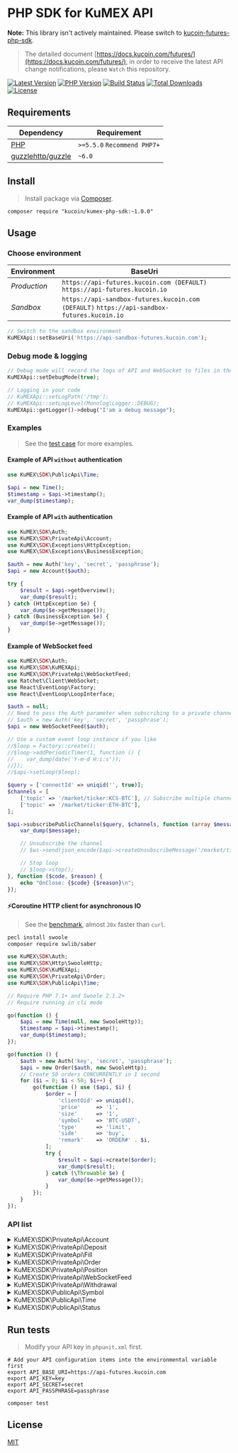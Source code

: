 # PHP SDK for KuMEX API

**Note:** This library isn't actively maintained. Please switch to [kucoin-futures-php-sdk](https://github.com/Kucoin/kucoin-futures-php-sdk).

> The detailed document [https://docs.kucoin.com/futures/](https://docs.kucoin.com/futures/), in order to receive the latest API change notifications, please `Watch` this repository.

[![Latest Version](https://img.shields.io/github/release/Kucoin/kumex-php-sdk.svg)](https://github.com/Kucoin/kumex-php-sdk/releases)
[![PHP Version](https://img.shields.io/packagist/php-v/kucoin/kumex-php-sdk.svg?color=green)](https://secure.php.net)
[![Build Status](https://travis-ci.org/Kucoin/kumex-php-sdk.svg?branch=master)](https://travis-ci.org/Kucoin/kumex-php-sdk)
[![Total Downloads](https://poser.pugx.org/kucoin/kumex-php-sdk/downloads)](https://packagist.org/packages/kucoin/kumex-php-sdk)
[![License](https://poser.pugx.org/kucoin/kumex-php-sdk/license)](LICENSE)

## Requirements

| Dependency | Requirement |
| -------- | -------- |
| [PHP](https://secure.php.net/manual/en/install.php) | `>=5.5.0` `Recommend PHP7+` |
| [guzzlehttp/guzzle](https://github.com/guzzle/guzzle) | `~6.0` |

## Install
> Install package via [Composer](https://getcomposer.org/).

```shell
composer require "kucoin/kumex-php-sdk:~1.0.0"
```

## Usage

### Choose environment

| Environment | BaseUri |
|    -------- | -------- |
| *Production* | `https://api-futures.kucoin.com (DEFAULT)` `https://api-futures.kucoin.io` |
| *Sandbox* | `https://api-sandbox-futures.kucoin.com (DEFAULT)` `https://api-sandbox-futures.kucoin.io` |

```php
// Switch to the sandbox environment
KuMEXApi::setBaseUri('https://api-sandbox-futures.kucoin.com');
```

### Debug mode & logging

```php
// Debug mode will record the logs of API and WebSocket to files in the directory "KuMEXApi::getLogPath()" according to the minimum log level "KuMEXApi::getLogLevel()".
KuMEXApi::setDebugMode(true);

// Logging in your code
// KuMEXApi::setLogPath('/tmp');
// KuMEXApi::setLogLevel(Monolog\Logger::DEBUG);
KuMEXApi::getLogger()->debug("I'am a debug message");
```

### Examples
> See the [test case](tests) for more examples.

#### Example of API `without` authentication

```php
use KuMEX\SDK\PublicApi\Time;

$api = new Time();
$timestamp = $api->timestamp();
var_dump($timestamp);
```

#### Example of API `with` authentication

```php
use KuMEX\SDK\Auth;
use KuMEX\SDK\PrivateApi\Account;
use KuMEX\SDK\Exceptions\HttpException;
use KuMEX\SDK\Exceptions\BusinessException;

$auth = new Auth('key', 'secret', 'passphrase');
$api = new Account($auth);

try {
    $result = $api->getOverview();
    var_dump($result);
} catch (HttpException $e) {
    var_dump($e->getMessage());
} catch (BusinessException $e) {
    var_dump($e->getMessage());
}
```

#### Example of WebSocket feed

```php
use KuMEX\SDK\Auth;
use KuMEX\SDK\KuMEXApi;
use KuMEX\SDK\PrivateApi\WebSocketFeed;
use Ratchet\Client\WebSocket;
use React\EventLoop\Factory;
use React\EventLoop\LoopInterface;

$auth = null;
// Need to pass the Auth parameter when subscribing to a private channel($api->subscribePrivateChannel()).
// $auth = new Auth('key', 'secret', 'passphrase');
$api = new WebSocketFeed($auth);

// Use a custom event loop instance if you like
//$loop = Factory::create();
//$loop->addPeriodicTimer(1, function () {
//    var_dump(date('Y-m-d H:i:s'));
//});
//$api->setLoop($loop);

$query = ['connectId' => uniqid('', true)];
$channels = [
    ['topic' => '/market/ticker:KCS-BTC'], // Subscribe multiple channels
    ['topic' => '/market/ticker:ETH-BTC'],
];

$api->subscribePublicChannels($query, $channels, function (array $message, WebSocket $ws, LoopInterface $loop) use ($api) {
    var_dump($message);

    // Unsubscribe the channel
    // $ws->send(json_encode($api->createUnsubscribeMessage('/market/ticker:ETH-BTC')));

    // Stop loop
    // $loop->stop();
}, function ($code, $reason) {
    echo "OnClose: {$code} {$reason}\n";
});
```

#### ⚡️Coroutine HTTP client for asynchronous IO
> See the [benchmark](examples/BenchmarkCoroutine.php), almost `20x` faster than `curl`.

```bash
pecl install swoole
composer require swlib/saber
```

```php
use KuMEX\SDK\Auth;
use KuMEX\SDK\Http\SwooleHttp;
use KuMEX\SDK\KuMEXApi;
use KuMEX\SDK\PrivateApi\Order;
use KuMEX\SDK\PublicApi\Time;

// Require PHP 7.1+ and Swoole 2.1.2+
// Require running in cli mode

go(function () {
    $api = new Time(null, new SwooleHttp));
    $timestamp = $api->timestamp();
    var_dump($timestamp);
});

go(function () {
    $auth = new Auth('key', 'secret', 'passphrase');
    $api = new Order($auth, new SwooleHttp);
    // Create 50 orders CONCURRENTLY in 1 second
    for ($i = 0; $i < 50; $i++) {
        go(function () use ($api, $i) {
            $order = [
                'clientOid' => uniqid(),
                'price'     => '1',
                'size'      => '1',
                'symbol'    => 'BTC-USDT',
                'type'      => 'limit',
                'side'      => 'buy',
                'remark'    => 'ORDER#' . $i,
            ];
            try {
                $result = $api->create($order);
                var_dump($result);
            } catch (\Throwable $e) {
                var_dump($e->getMessage());
            }
        });
    }
});
```

### API list

<details>
<summary>KuMEX\SDK\PrivateApi\Account</summary>

| API | Authentication | Description |
| -------- | -------- | -------- |
| KuMEX\SDK\PrivateApi\Account::getOverview() | YES | https://docs.kucoin.com/futures/#account |
| KuMEX\SDK\PrivateApi\Account::getTransactionHistory() | YES | https://docs.kucoin.com/futures/#get-transaction-history |
| KuMEX\SDK\PrivateApi\Account::transferIn() | YES | https://docs.kucoin.com/futures/#transfer-funds-from-kucoin-main-account-to-kumex-account |
| KuMEX\SDK\PrivateApi\Account::transferOut() | YES | https://docs.kucoin.com/futures/#transfer-funds-from-kumex-account-to-kucoin-main-account |
| KuMEX\SDK\PrivateApi\Account::transferOutV2() | YES | https://docs.kucoin.com/futures/#transfer-funds-from-kumex-account-to-kucoin-main-account |
| KuMEX\SDK\PrivateApi\Account::cancelTransferOut() | YES | https://docs.kucoin.com/futures/#cancel-transfer-out-request |
| KuMEX\SDK\PrivateApi\Account::getTransferList() | YES | https://docs.kucoin.com/futures/#get-transfer-out-request-records |
</details>

<details>
<summary>KuMEX\SDK\PrivateApi\Deposit</summary>

| API | Authentication | Description |
| -------- | -------- | -------- |
| KuMEX\SDK\PrivateApi\Deposit::getAddress() | YES | https://docs.kucoin.com/futures/#get-deposit-address |
| KuMEX\SDK\PrivateApi\Deposit::getDeposits() | YES | https://docs.kucoin.com/futures/#get-deposit-list |

</details>

<details>
<summary>KuMEX\SDK\PrivateApi\Fill</summary>

| API | Authentication | Description |
| -------- | -------- | -------- |
| KuMEX\SDK\PrivateApi\Fill::getFills() | YES | https://docs.kucoin.com/futures/#get-fills |
| KuMEX\SDK\PrivateApi\Fill::getRecentList() | YES | https://docs.kucoin.com/futures/#recent-fills |
</details>

<details>
<summary>KuMEX\SDK\PrivateApi\Order</summary>

| API | Authentication | Description |
| -------- | -------- | -------- |
| KuMEX\SDK\PrivateApi\Order::create() | YES | https://docs.kucoin.com/futures/#place-an-order |
| KuMEX\SDK\PrivateApi\Order::cancel() | YES | https://docs.kucoin.com/futures/#cancel-an-order |
| KuMEX\SDK\PrivateApi\Order::batchCancel() | YES | https://docs.kucoin.com/futures/#limit-order-mass-cancelation |
| KuMEX\SDK\PrivateApi\Order::stopOrders() | YES | https://docs.kucoin.com/futures/#stop-order-mass-cancelation |
| KuMEX\SDK\PrivateApi\Order::getList() | YES | https://docs.kucoin.com/futures/#get-order-list |
| KuMEX\SDK\PrivateApi\Order::getStopOrders() | YES | https://docs.kucoin.com/futures/#get-untriggered-stop-order-list |
| KuMEX\SDK\PrivateApi\Order::getRecentDoneOrders() | YES | https://docs.kucoin.com/futures/#get-list-of-orders-completed-in-24h |
| KuMEX\SDK\PrivateApi\Order::getDetail() | YES | https://docs.kucoin.com/futures/#get-details-of-a-single-order |
| KuMEX\SDK\PrivateApi\Order::getOpenOrderStatistics() | YES | https://docs.kucoin.com/futures/#active-order-value-calculation |

</details>
<details>
<summary>KuMEX\SDK\PrivateApi\Position</summary>

| API | Authentication | Description |
| -------- | -------- | -------- |
| KuMEX\SDK\PrivateApi\Position::getList() | YES | https://docs.kucoin.com/futures/#get-position-list |
| KuMEX\SDK\PrivateApi\Position::getDetail() | YES | https://docs.kucoin.com/futures/#get-position-details |
| KuMEX\SDK\PrivateApi\Position::changeAutoAppendStatus() | YES | https://docs.kucoin.com/futures/#enable-disable-of-auto-deposit-margin |
| KuMEX\SDK\PrivateApi\Position::marginAppend() | YES | https://docs.kucoin.com/futures/#add-margin-manually |
</details>

<details>
<summary>KuMEX\SDK\PrivateApi\WebSocketFeed</summary>

| API | Authentication | Description |
| -------- | -------- | -------- |
| KuMEX\SDK\PrivateApi\WebSocketFeed::getPublicServer() | NO | https://docs.kucoin.com/futures/#apply-connect-token |
| KuMEX\SDK\PrivateApi\WebSocketFeed::getPrivateServer() | YES | https://docs.kucoin.com/futures/#apply-connect-token |
| KuMEX\SDK\PrivateApi\WebSocketFeed::subscribePublicChannel() | NO | https://docs.kucoin.com/futures/#public-channels |
| KuMEX\SDK\PrivateApi\WebSocketFeed::subscribePublicChannels() | NO | https://docs.kucoin.com/futures/#public-channels |
| KuMEX\SDK\PrivateApi\WebSocketFeed::subscribePrivateChannel() | YES | https://docs.kucoin.com/futures/#private-channels |
| KuMEX\SDK\PrivateApi\WebSocketFeed::subscribePrivateChannels() | YES | https://docs.kucoin.com/futures/#private-channels |

</details>

<details>
<summary>KuMEX\SDK\PrivateApi\Withdrawal</summary>

| API | Authentication | Description |
| -------- | -------- | -------- |
| KuMEX\SDK\PrivateApi\Withdrawal::getQuotas() | YES | https://docs.kucoin.com/futures/#get-withdrawal-limit |
| KuMEX\SDK\PrivateApi\Withdrawal::getList() | YES | https://docs.kucoin.com/futures/#get-withdrawal-list |
| KuMEX\SDK\PrivateApi\Withdrawal::apply() | YES | https://docs.kucoin.com/futures/#withdraw-funds |
| KuMEX\SDK\PrivateApi\Withdrawal::cancel() | YES | https://docs.kucoin.com/futures/#cancel-withdrawal |

</details>

<details>
<summary>KuMEX\SDK\PublicApi\Symbol</summary>

| API | Authentication | Description |
| -------- | -------- | -------- |
| KuMEX\SDK\PublicApi\Symbol::getTicker() | NO | https://docs.kucoin.com/futures/#get-ticker |
| KuMEX\SDK\PublicApi\Symbol::getLevel2Snapshot() | NO | https://docs.kucoin.com/futures/#get-full-order-book-level-2 |
| KuMEX\SDK\PublicApi\Symbol::getLevel3Snapshot() | NO | https://docs.kucoin.com/futures/#get-full-order-book-level-3 |
| KuMEX\SDK\PublicApi\Symbol::getV2Level3Snapshot() | NO | https://docs.kucoin.com/futures/#get-full-order-book-level-3-v2 |
| KuMEX\SDK\PublicApi\Symbol::getLevel2Message() | NO | https://docs.kucoin.com/futures/##level-2-pulling-messages |
| KuMEX\SDK\PublicApi\Symbol::getLevel3Message() | NO | https://docs.kucoin.com/futures/##level-3-pulling-messages |
| KuMEX\SDK\PublicApi\Symbol::getTradeHistory() | NO | https://docs.kucoin.com/futures/#get-trade-histories |
| KuMEX\SDK\PublicApi\Symbol::getKLines() | NO | https://docs.kucoin.com/futures/?lang=en_US#get-k-line-data-of-contract |

</details>

<details>
<summary>KuMEX\SDK\PublicApi\Time</summary>

| API | Authentication | Description |
| -------- | -------- | -------- |
| KuMEX\SDK\PublicApi\Time::timestamp() | NO | https://docs.kucoin.com/futures/#server-time |

</details>

<details>
<summary>KuMEX\SDK\PublicApi\Status</summary>

| API | Authentication | Description |
| -------- | -------- | -------- |
| KuMEX\SDK\PublicApi\Status::status() | NO | https://docs.kucoin.com/futures/#get-the-service-status |

</details>

## Run tests
> Modify your API key in `phpunit.xml` first.

```shell
# Add your API configuration items into the environmental variable first
export API_BASE_URI=https://api-futures.kucoin.com
export API_KEY=key
export API_SECRET=secret
export API_PASSPHRASE=passphrase

composer test
```

## License

[MIT](LICENSE)
